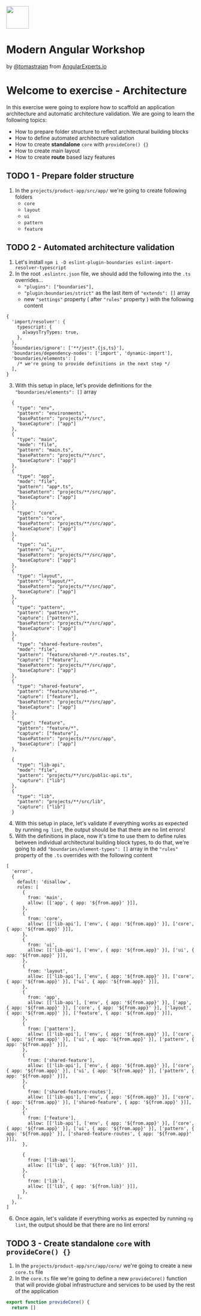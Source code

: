<img height="60" src="https://angularexperts.io/assets/images/logo/angular-experts.svg">

# Modern Angular Workshop

by [@tomastrajan](https://twitter.com/tomastrajan) from [AngularExperts.io](https://angularexperts.io)

# Welcome to exercise - Architecture

In this exercise were going to explore how to scaffold an application architecture and automatic architecture validation. We are going to learn the following topics:

- How to prepare folder structure to reflect architectural building blocks
- How to define automated architecture validation
- How to create **standalone** `core` with `provideCore() {}`
- How to create main layout
- How to create **route** based lazy features

## TODO 1 - Prepare folder structure

1. In the `projects/product-app/src/app/` we're going to create following folders
   - `core`
   - `layout`
   - `ui`
   - `pattern`
   - `feature`

## TODO 2 - Automated architecture validation

1. Let's install `npm i -D eslint-plugin-boundaries eslint-import-resolver-typescript`
2. In the root `.eslintrc.json` file, we should add the following into the `.ts` overrides...
   - `"plugins": ["boundaries"],`
   - `"plugin:boundaries/strict"` as the last item of `"extends": []` array
   - new `"settings"` property ( after `"rules"` property ) with the following content

```json5
{
  'import/resolver': {
    typescript: {
      alwaysTryTypes: true,
    },
  },
  'boundaries/ignore': ['**/jest*.{js,ts}'],
  'boundaries/dependency-nodes': ['import', 'dynamic-import'],
  'boundaries/elements': [
    /* we're going to provide definitions in the next step */
  ],
}
```

3. With this setup in place, let's provide definitions for the ` "boundaries/elements": []` array

```json5
  {
    "type": "env",
    "pattern": "environments",
    "basePattern": "projects/**/src",
    "baseCapture": ["app"]
  },
  {
    "type": "main",
    "mode": "file",
    "pattern": "main.ts",
    "basePattern": "projects/**/src",
    "baseCapture": ["app"]
  },
  {
    "type": "app",
    "mode": "file",
    "pattern": "app*.ts",
    "basePattern": "projects/**/src/app",
    "baseCapture": ["app"]
  },
  {
    "type": "core",
    "pattern": "core",
    "basePattern": "projects/**/src/app",
    "baseCapture": ["app"]
  },
  {
    "type": "ui",
    "pattern": "ui/*",
    "basePattern": "projects/**/src/app",
    "baseCapture": ["app"]
  },
  {
    "type": "layout",
    "pattern": "layout/*",
    "basePattern": "projects/**/src/app",
    "baseCapture": ["app"]
  },
  {
    "type": "pattern",
    "pattern": "pattern/*",
    "capture": ["pattern"],
    "basePattern": "projects/**/src/app",
    "baseCapture": ["app"]
  },
  {
    "type": "shared-feature-routes",
    "mode": "file",
    "pattern": "feature/shared-*/*.routes.ts",
    "capture": ["feature"],
    "basePattern": "projects/**/src/app",
    "baseCapture": ["app"]
  },
  {
    "type": "shared-feature",
    "pattern": "feature/shared-*",
    "capture": ["feature"],
    "basePattern": "projects/**/src/app",
    "baseCapture": ["app"]
  },
  {
    "type": "feature",
    "pattern": "feature/*",
    "capture": ["feature"],
    "basePattern": "projects/**/src/app",
    "baseCapture": ["app"]
  },

  {
    "type": "lib-api",
    "mode": "file",
    "pattern": "projects/**/src/public-api.ts",
    "capture": ["lib"]
  },
  {
    "type": "lib",
    "pattern": "projects/**/src/lib",
    "capture": ["lib"]
  }
```

4. With this setup in place, let's validate if everything works as expected by running `ng lint`, the output should be that there are no lint errors!
5. With the definitions in place, now it's time to use them to define rules between individual architectural building block types, to do that, we're going to add `"boundaries/element-types": []` array in the `"rules"` property of the `.ts` overrides with the following content

```json5
[
  'error',
  {
    default: 'disallow',
    rules: [
      {
        from: 'main',
        allow: [['app', { app: '${from.app}' }]],
      },
      {
        from: 'core',
        allow: [['lib-api'], ['env', { app: '${from.app}' }], ['core', { app: '${from.app}' }]],
      },
      {
        from: 'ui',
        allow: [['lib-api'], ['env', { app: '${from.app}' }], ['ui', { app: '${from.app}' }]],
      },
      {
        from: 'layout',
        allow: [['lib-api'], ['env', { app: '${from.app}' }], ['core', { app: '${from.app}' }], ['ui', { app: '${from.app}' }]],
      },
      {
        from: 'app',
        allow: [['lib-api'], ['env', { app: '${from.app}' }], ['app', { app: '${from.app}' }], ['core', { app: '${from.app}' }], ['layout', { app: '${from.app}' }], ['feature', { app: '${from.app}' }]],
      },
      {
        from: ['pattern'],
        allow: [['lib-api'], ['env', { app: '${from.app}' }], ['core', { app: '${from.app}' }], ['ui', { app: '${from.app}' }], ['pattern', { app: '${from.app}' }]],
      },
      {
        from: ['shared-feature'],
        allow: [['lib-api'], ['env', { app: '${from.app}' }], ['core', { app: '${from.app}' }], ['ui', { app: '${from.app}' }], ['pattern', { app: '${from.app}' }]],
      },
      {
        from: ['shared-feature-routes'],
        allow: [['lib-api'], ['env', { app: '${from.app}' }], ['core', { app: '${from.app}' }], ['shared-feature', { app: '${from.app}' }]],
      },
      {
        from: ['feature'],
        allow: [['lib-api'], ['env', { app: '${from.app}' }], ['core', { app: '${from.app}' }], ['ui', { app: '${from.app}' }], ['pattern', { app: '${from.app}' }], ['shared-feature-routes', { app: '${from.app}' }]],
      },

      {
        from: ['lib-api'],
        allow: [['lib', { app: '${from.lib}' }]],
      },
      {
        from: ['lib'],
        allow: [['lib', { app: '${from.lib}' }]],
      },
    ],
  },
]
```

6. Once again, let's validate if everything works as expected by running `ng lint`, the output should be that there are no lint errors!

## TODO 3 - Create standalone `core` with `provideCore() {}`

1. In the `projects/product-app/src/app/core/` we're going to create a new `core.ts` file
2. In the `core.ts` file we're going to define a new `provideCore()` function that will provide global infrastructure and services to be used by the rest of the application

```typescript
export function provideCore() {
  return []
```
```

